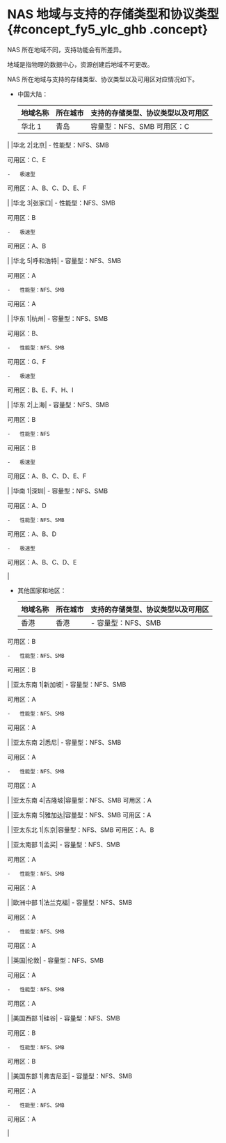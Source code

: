 # NAS 地域与支持的存储类型和协议类型 {#concept_fy5_ylc_ghb .concept}

NAS 所在地域不同，支持功能会有所差异。

地域是指物理的数据中心，资源创建后地域不可更改。

NAS 所在地域与支持的存储类型、协议类型以及可用区对应情况如下。

-   中国大陆：

    |地域名称|所在城市|支持的存储类型、协议类型以及可用区|
    |----|----|-----------------|
    |华北 1|青岛|容量型：NFS、SMB 可用区：C

 |
    |华北 2|北京|     -   性能型：NFS、SMB

可用区：C、E

    -   极速型

可用区：A、B、C、D、E、F

 |
    |华北 3|张家口|     -   性能型：NFS、SMB

可用区：B

    -   极速型

可用区：A、B

 |
    |华北 5|呼和浩特|     -   容量型：NFS、SMB

可用区：A

    -   性能型：NFS、SMB

可用区：A

 |
    |华东 1|杭州|     -   容量型：NFS、SMB

可用区：B、

    -   性能型：NFS、SMB

可用区：G、F

    -   极速型

可用区：B、E、F、H、I

 |
    |华东 2|上海|     -   容量型：NFS、SMB

可用区：B

    -   性能型：NFS

可用区：B

    -   极速型

可用区：A、B、C、D、E、F

 |
    |华南 1|深圳|     -   容量型：NFS、SMB

可用区：A、D

    -   性能型：NFS、SMB

可用区：A、B、D

    -   极速型

可用区：A、B、C、D、E

 |

-   其他国家和地区：

    |地域名称|所在城市|支持的存储类型、协议类型以及可用区|
    |----|----|-----------------|
    |香港|香港|     -   容量型：NFS、SMB

可用区：B

    -   性能型：NFS、SMB

可用区：B

 |
    |亚太东南 1|新加坡|     -   容量型：NFS、SMB

可用区：A

    -   性能型：NFS、SMB

可用区：A

 |
    |亚太东南 2|悉尼|     -   容量型：NFS、SMB

可用区：A

    -   性能型：NFS、SMB

可用区：A

 |
    |亚太东南 4|吉隆坡|容量型：NFS、SMB 可用区：A

 |
    |亚太东南 5|雅加达|容量型：NFS、SMB 可用区：A

 |
    |亚太东北 1|东京|容量型：NFS、SMB 可用区：A、B

 |
    |亚太南部 1|孟买|     -   容量型：NFS、SMB

可用区：A

    -   性能型：NFS、SMB

可用区：A

 |
    |欧洲中部 1|法兰克福|     -   容量型：NFS、SMB

可用区：A

    -   性能型：NFS、SMB

可用区：A

 |
    |英国|伦敦|     -   容量型：NFS、SMB

可用区：A

    -   性能型：NFS、SMB

可用区：A

 |
    |美国西部 1|硅谷|     -   容量型：NFS、SMB

可用区：B

    -   性能型：NFS、SMB

可用区：B

 |
    |美国东部 1|弗吉尼亚|     -   容量型：NFS、SMB

可用区：A

    -   性能型：NFS、SMB

可用区：A

 |


